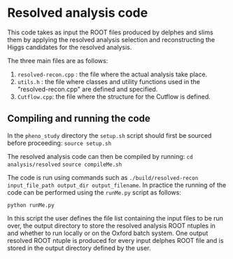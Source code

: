 # Resolved analysis code 

This code takes as input the ROOT files produced by delphes and slims them by applying the resolved analysis selection and reconstructing the Higgs candidates for the resolved analysis. 

The three main files are as follows: 
1) ```resolved-recon.cpp``` : the file where the actual analysis take place.
2) ```utils.h``` : the file where classes and utility functions used in the "resolved-recon.cpp" are defined and specified.
3) ```Cutflow.cpp```: the file where the structure for the Cutflow is defined.

## Compiling and running the code

In the ```pheno_study``` directory the ```setup.sh``` script should first be sourced before proceeding:
```source setup.sh``` 

The resolved analysis code can then be compiled by running:
```cd analysis/resolved```
```source compileMe.sh```

The code is run using commands such as ```./build/resolved-recon  input_file_path output_dir output_filename```. In practice the running of the code can be performed using the ```runMe.py``` script as follows: 

```python runMe.py```

In this script the user defines the file list containing the input files to be run over, the output directory to store the resolved analysis ROOT ntuples in and whether to run locally or on the Oxford batch system. One output resolved ROOT ntuple is produced for every input delphes ROOT file and is stored in the output directory defined by the user.  
